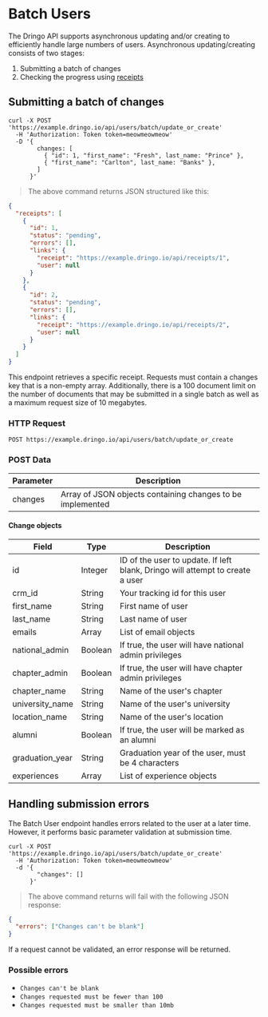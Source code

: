 # Batch Users

The Dringo API supports asynchronous updating and/or creating to efficiently handle large numbers of users. Asynchronous updating/creating consists of two stages:

1. Submitting a batch of changes
2. Checking the progress using [receipts](#receipts)

## Submitting a batch of changes

```shell
curl -X POST 'https://example.dringo.io/api/users/batch/update_or_create'
  -H 'Authorization: Token token=meowmeowmeow'
  -D '{
        changes: [
          { "id": 1, "first_name": "Fresh", last_name: "Prince" },
          { "first_name": "Carlton", last_name: "Banks" },
        ]
      }'
```

> The above command returns JSON structured like this:

```json
{
  "receipts": [
    {
      "id": 1,
      "status": "pending",
      "errors": [],
      "links": {
        "receipt": "https://example.dringo.io/api/receipts/1",
        "user": null
      }
    },
    {
      "id": 2,
      "status": "pending",
      "errors": [],
      "links": {
        "receipt": "https://example.dringo.io/api/receipts/2",
        "user": null
      }
    }
  ]
}
```

This endpoint retrieves a specific receipt.  Requests must contain a changes key that is a non-empty array. Additionally, there is a 100 document limit on the number of documents that may be submitted in a single batch as well as a maximum request size of 10 megabytes.

### HTTP Request

`POST https://example.dringo.io/api/users/batch/update_or_create`

### POST Data

Parameter | Description
--------- | -----------
changes | Array of JSON objects containing changes to be implemented

#### Change objects

Field | Type |Description
--------- | ----------- | -----------
id | Integer | ID of the user to update. If left blank, Dringo will attempt to create a user
crm_id | String | Your tracking id for this user
first_name | String | First name of user
last_name | String | Last name of user
emails | Array | List of email objects
national_admin | Boolean | If true, the user will have national admin privileges
chapter_admin | Boolean | If true, the user will have chapter admin privileges
chapter_name | String | Name of the user's chapter
university_name | String | Name of the user's university
location_name | String | Name of the user's location
alumni | Boolean | If true, the user will be marked as an alumni
graduation_year | String | Graduation year of the user, must be 4 characters
experiences | Array | List of experience objects

## Handling submission errors

The Batch User endpoint handles errors related to the user at a later time. However, it performs basic parameter validation at submission time.

```shell
curl -X POST 'https://example.dringo.io/api/users/batch/update_or_create'
  -H 'Authorization: Token token=meowmeowmeow'
  -d '{
        "changes": []
      }'
```

> The above command returns will fail with the following JSON response:

```json
{
  "errors": ["Changes can't be blank"]
}
```

If a request cannot be validated, an error response will be returned.

### Possible errors

- `Changes can't be blank`
- `Changes requested must be fewer than 100`
- `Changes requested must be smaller than 10mb`
